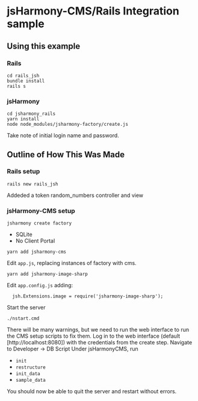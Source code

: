 # jsHarmony-CMS/Rails Integration sample

## Using this example

### Rails

    cd rails_jsh
    bundle install
    rails s

### jsHarmony

    cd jsharmony_rails
    yarn install
    node node_modules/jsharmony-factory/create.js

Take note of initial login name and password.


## Outline of How This Was Made

### Rails setup

`rails new rails_jsh`

Addeded a token random_numbers controller and view

### jsHarmony-CMS setup

`jsharmony create factory`

- SQLite
- No Client Portal

`yarn add jsharmony-cms`

Edit `app.js`, replacing instances of factory with cms.

`yarn add jsharmony-image-sharp`

Edit `app.config.js` adding:

`  jsh.Extensions.image = require('jsharmony-image-sharp');`

Start the server

`./nstart.cmd`

There will be many warnings, but we need to run the web interface to run the CMS setup scripts to fix them.
Log in to the web interface (default [http://localhost:8080]) with the credentials from the create step.
Navigate to Developer -> DB Script
Under jsHarmonyCMS, run
  - `init`
  - `restructure`
  - `init_data`
  - `sample_data`

You should now be able to quit the server and restart without errors.